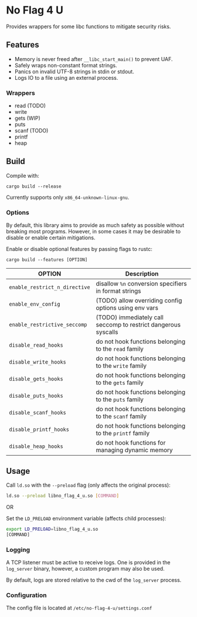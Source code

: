 # No Flag 4 U

Provides wrappers for some libc functions to mitigate security risks.

## Features

- Memory is never freed after `__libc_start_main()` to prevent UAF.
- Safely wraps non-constant format strings.
- Panics on invalid UTF-8 strings in stdin or stdout.
- Logs IO to a file using an external process.

### Wrappers

- read (TODO)
- write
- gets (WIP)
- puts
- scanf (TODO)
- printf
- heap

## Build

Compile with:

```
cargo build --release
```

Currently supports only `x86_64-unknown-linux-gnu`.

### Options

By default, this library aims to provide as much safety as possible without breaking most programs.
However, in some cases it may be desirable to disable or enable certain mitigations.

Enable or disable optional features by passing flags to rustc:

```
cargo build --features [OPTION]
```
| OPTION                         | Description                                                     |
|--------------------------------|-----------------------------------------------------------------|
| `enable_restrict_n_directive`  | disallow `%n` conversion specifiers in format strings           |
| `enable_env_config`            | (TODO) allow overriding config options using env vars           |
| `enable_restrictive_seccomp`   | (TODO) immediately call seccomp to restrict dangerous syscalls  |
| `disable_read_hooks`           | do not hook functions belonging to the `read` family            |
| `disable_write_hooks`          | do not hook functions belonging to the `write` family           |
| `disable_gets_hooks`           | do not hook functions belonging to the `gets` family            |
| `disable_puts_hooks`           | do not hook functions belonging to the `puts` family            |
| `disable_scanf_hooks`          | do not hook functions belonging to the `scanf` family           |
| `disable_printf_hooks`         | do not hook functions belonging to the `printf` family          |
| `disable_heap_hooks`           | do not hook functions for managing dynamic memory               |

## Usage

Call `ld.so` with the `--preload` flag (only affects the original process):

```bash
ld.so --preload libno_flag_4_u.so [COMMAND]
```

OR

Set the `LD_PRELOAD` environment variable (affects child processes):

```bash
export LD_PRELOAD=libno_flag_4_u.so
[COMMAND]
```

### Logging

A TCP listener must be active to receive logs.
One is provided in the `log_server` binary, however, a custom program may also be used.

By default, logs are stored relative to the cwd of the `log_server` process.

### Configuration

The config file is located at `/etc/no-flag-4-u/settings.conf`
